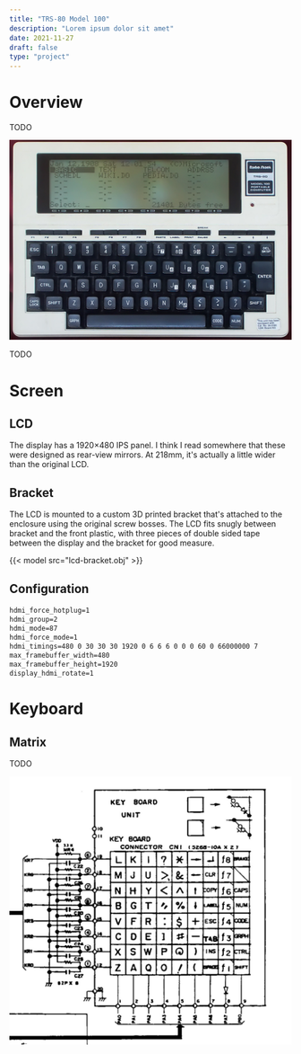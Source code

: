 ```yaml
---
title: "TRS-80 Model 100"
description: "Lorem ipsum dolor sit amet"
date: 2021-11-27
draft: false
type: "project"
---
```


# Overview

TODO

![TRS-80 Model 100](trs-80.jpg)

TODO

# Screen

## LCD

The display has a 1920×480 IPS panel. I think I read somewhere that these were designed as rear-view mirrors. At 218mm, it's actually a little wider than the original LCD.

## Bracket

The LCD is mounted to a custom 3D printed bracket that's attached to the enclosure using the original screw bosses. The LCD fits snugly between bracket and the front plastic, with three pieces of double sided tape between the display and the bracket for good measure.

{{< model src="lcd-bracket.obj" >}}

## Configuration

```
hdmi_force_hotplug=1
hdmi_group=2
hdmi_mode=87
hdmi_force_mode=1
hdmi_timings=480 0 30 30 30 1920 0 6 6 6 0 0 0 60 0 66000000 7
max_framebuffer_width=480
max_framebuffer_height=1920
display_hdmi_rotate=1
```

# Keyboard

## Matrix

TODO

![TRS-80 Model 100 Keyboard Matrix](keyboard-matrix.jpg)
